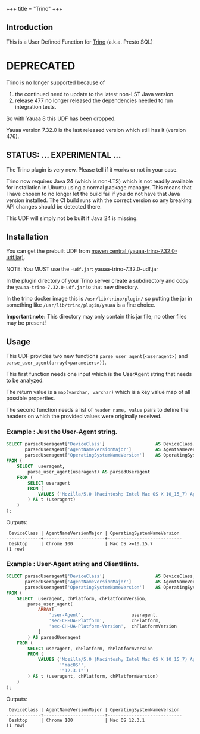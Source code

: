 +++
title = "Trino"
+++
## Introduction
This is a User Defined Function for [Trino](https://trino.io) (a.k.a. Presto SQL)

# DEPRECATED
Trino is no longer supported because of
1. the continued need to update to the latest non-LST Java version.
2. release 477 no longer released the dependencies needed to run integration tests.

So with Yauaa 8 this UDF has been dropped.

Yauaa version 7.32.0 is the last released version which still has it (version 476).

## STATUS: ... EXPERIMENTAL ...
The Trino plugin is very new.
Please tell if it works or not in your case.

Trino now requires Java 24 (which is non-LTS) which is not readily available for installation in Ubuntu using a normal package manager.
This means that I have chosen to no longer let the build fail if you do not have that Java version installed.
The CI build runs with the correct version so any breaking API changes should be detected there.

This UDF will simply not be built if Java 24 is missing.

## Installation
You can get the prebuilt UDF from [maven central (yauaa-trino-7.32.0-udf.jar)](https://repo1.maven.org/maven2/nl/basjes/parse/useragent/yauaa-trino/7.32.0/yauaa-trino-7.32.0-udf.jar).

NOTE: You MUST use the `-udf.jar`: yauaa-trino-7.32.0-udf.jar

In the plugin directory of your Trino server create a subdirectory and copy the `yauaa-trino-7.32.0-udf.jar` to that new directory.

In the trino docker image this is `/usr/lib/trino/plugin/` so putting the jar in something like `/usr/lib/trino/plugin/yauaa` is a fine choice.

**Important note:** This directory may only contain this jar file; no other files may be present!

## Usage
This UDF provides two new functions `parse_user_agent(<useragent>)` and `parse_user_agent(array(<parameters>))`.

This first function needs one input which is the UserAgent string that needs to be analyzed.

The return value is a `map(varchar, varchar)` which is a key value map of all possible properties.


The second function needs a list of `header name, value` pairs to define the headers on which the provided values were originally received.

### Example : Just the User-Agent string.

```sql
SELECT parsedUseragent['DeviceClass']                   AS DeviceClass,
       parsedUseragent['AgentNameVersionMajor']         AS AgentNameVersionMajor,
       parsedUseragent['OperatingSystemNameVersion']    AS OperatingSystemNameVersion
FROM (
    SELECT  useragent,
        parse_user_agent(useragent) AS parsedUseragent
    FROM (
        SELECT useragent
        FROM (
            VALUES ('Mozilla/5.0 (Macintosh; Intel Mac OS X 10_15_7) AppleWebKit/537.36 (KHTML, like Gecko) Chrome/100.0.4896.60 Safari/537.36')
        ) AS t (useragent)
    )
);
```

Outputs:
```
 DeviceClass | AgentNameVersionMajor | OperatingSystemNameVersion
-------------+-----------------------+----------------------------
 Desktop     | Chrome 100            | Mac OS >=10.15.7
(1 row)
```

### Example : User-Agent string and ClientHints.

```sql
SELECT parsedUseragent['DeviceClass']                   AS DeviceClass,
       parsedUseragent['AgentNameVersionMajor']         AS AgentNameVersionMajor,
       parsedUseragent['OperatingSystemNameVersion']    AS OperatingSystemNameVersion
FROM (
    SELECT  useragent, chPlatform, chPlatformVersion,
        parse_user_agent(
            ARRAY[
                'user-Agent',                  useragent,
                'sec-CH-UA-Platform',          chPlatform,
                'sec-CH-UA-Platform-Version',  chPlatformVersion
            ]
        ) AS parsedUseragent
    FROM (
        SELECT useragent, chPlatform, chPlatformVersion
        FROM (
            VALUES ('Mozilla/5.0 (Macintosh; Intel Mac OS X 10_15_7) AppleWebKit/537.36 (KHTML, like Gecko) Chrome/100.0.4896.60 Safari/537.36',
                    '"macOS"',
                    '"12.3.1"')
        ) AS t (useragent, chPlatform, chPlatformVersion)
    )
);
```

Outputs:
```
 DeviceClass | AgentNameVersionMajor | OperatingSystemNameVersion
-------------+-----------------------+----------------------------
 Desktop     | Chrome 100            | Mac OS 12.3.1
(1 row)
```
